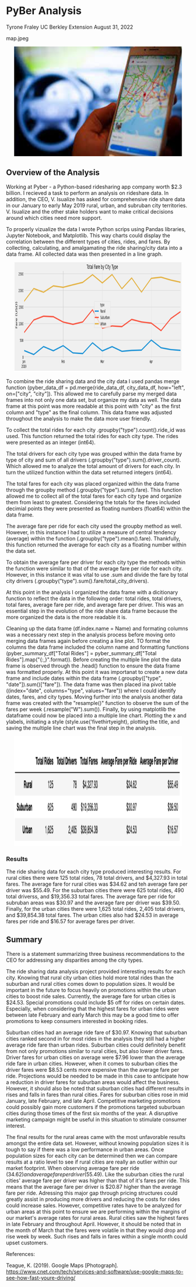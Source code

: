 # PyBer Analysis

Tyrone Fraley
UC Berkley Extension
August 31, 2022

map.jpeg

<p align="center">
  <img width="460" height="300" src="map.jpeg">
</p>

## Overview of the Analysis
Working at Pyber - a Python-based ridesharing app company worth $2.3 billion. I recieved a task to perform an analysis on rideshare data. In addition, the CEO, V. Isualize has asked for comprehensive ride share data in our January to early May 2019 rural, urban, and subruban city territories. V. Isualize and the other stake holders want to make critical decisions around which cities need more support. 

To properly vizualize the data I wrote Python scrips using Pandas libraries, Jupyter Notebook, and Matplotlib. This way charts could display the correlation between the different types of cities, rides, and fares. By collecting, calculating, and amalgamating the ride sharing/city data into a data frame. All collected data was then presented in a line graph. 

<p align="center">
  <img width="460" height="300" src="Screen Shot 2022-09-30 at 4.15.08 PM.png">
</p>

To combine the ride sharing data and the city data I used pandas merge function (pyber_data_df = pd.merge(ride_data_df, city_data_df, how="left", on=["city", "city"]). This allowed me to carefully parse my merged data frames into not only one data set, but organize my data as well. The data frame at this point was more readable at this point with "city" as the first column and "type" as the final column. This data frame was adjusted throughout the analysis to make the data more user friendly. 

To collect the total rides for each city .groupby("type").count().ride_id was used. This function returned the total rides for each city type. The rides were presented as an integer (int64). 

The total drivers for each city type was grouped within the data frame by type of city and sum of all drivers (.groupby("type").sum().driver_count). Which allowed me to analyze the total amount of drivers for each city. In turn the utilized function within the data set returned integers (int64).

The total fares for each city was placed organized within the data frame through the groupby method (.groupby("type").sum().fare). This function allowed me to collect all of the total fares for each city type and organize them from least to greatest. Considering the totals for the fares included decimial points they were presented as floating numbers (float64) within the data frame. 

The average fare per ride for each city used the groupby method as well. However, in this instance I had to utilize a measure of central tendency (average) within the function (.groupby("type").mean().fare). Thankfully, this function returned the average for each city as a floating number within the data set. 

To obtain the average fare per driver for each city type the methods within the function were similar to that of the average fare per ride for each city. However, in this instance it was vital to use .sum and divide the fare by total city drivers (.groupby("type").sum().fare/total_city_drivers).

At this point in the analysis I organized the data frame with a dicitionary function to reflect the data in the following order: total rides, total drivers, total fares, average fare per ride, and average fare per driver. This was an essential step in the evolution of the ride share data frame because the more organized the data is the more readable it is. 

Cleaning up the data frame (df.index.name = Name) and formating columns was a necessary next step in the analysis process before moving onto merging data frames again before creating a line plot. TO format the columns the data frame included the column name and formatting functions (pyber_summary_df["Total Rides"] = pyber_summary_df["Total Rides"].map("{:,}".format)). Before creating the multiple line plot the data frame is observed through the .head() function to ensure the data frame was formatted properly. At this point it was importanat to create a new data frame and include dates within the data frame (.groupby(["type", "date"]).sum()["fare"]). The data frame was then placed ina pivot table ((index="date", columns="type", values="fare")) where I could identify dates, fares, and city types. Moving further into the analysis another data frame was created with the "resample()" function to observe the sum of the fares per week (.resample("W").sum()). Finally, by using matplotlib the dataframe could now be placed into a multiple line chart. Plotting the x and ylabels, initiating a style (style.use('fivethirtyeight), plotting the title, and saving the multiple line chart was the final step in the analysis.

<p align="center">
  <img width="460" height="300" src="Screen Shot 2022-09-30 at 4.14.54 PM.png">
</p>


### Results

The ride sharing data for each city type produced interesting results. For rural cities there were 125 total rides, 78 total drivers, and $4,327.93 in total fares. The average fare for rural cities was $34.62 and teh average fare per driver was $55.49. For the suburban cities there were 625 total rides, 490 total driverss, and $19,356.33 total fares. The average fare per ride for subruban areas was $30.97 and the average fare per driver was $39.50. Finally, for the urban cities there were 1,625 total rides, 2,405 total drivers, and $39,854.38 total fares. The urban cities also had $24.53 in average fares per ride and $16.57 for average fares per driver. 

## Summary

There is a statement summarizing three business recommendations to the CEO for addressing any disparities among the city types.

The ride sharing data analysis project provided interesting results for each city. Knowing that rural city urban cities hold more total rides than the suburban and rural cities comes down to population sizes. It would be important in the future to focus heavily on promotions within the urban cities to boost ride sales. Currently, the average fare for urban cities is $24.53. Special promotions could include $5 off for rides on certain dates. Especially, when considering that the highest fares for urban rides were between late February and early March this may be a good time to offer promotions to keep consumers interested in booking rides. 

Suburban cities had an average ride fare of $30.97. Knowing that suburban cities ranked second in for most rides in the analysis they still had a higher average ride fare than urban rides. Suburban cities could definitely benefit from not only promotions similar to rural cities, but also lower driver fares. Driver fares for urban cities on average were $7.96 lower than the average ride fare in urban cities. However, when it comes to suburban cities the driver fares were $8.53 cents more expensive than the average fare per ride. Projections would be needed to be made in this case to anticipate how a reduction in driver fares for suburban areas would affect the business. However, it should also be noted that suburban cities had different results in rises and falls in fares than rural cities. Fares for suburban cities rose in mid January, late February, and late April. Competitive marketing promotions could possibly gain more customers if the promotions targeted suburbuan cities during those times of the first six months of the year. A disruptive marketing campaign might be useful in this situation to stimulate consumer interest.

The final results for the rural areas came with the most unfavorable results amongst the entire data set. However, without knowing population sizes it is tough to say if there was a low performance in urban areas. Once population sizes for each city can be determined then we can compare results at a ratio level to see if rural cities are really an outlier within our market footprint. When observing average fare per ride ($34.62) and average fare per driver ($55.49). Like the suburban cities the rural cities' average fare per driver was higher than that of it's fares per ride. This means that the average fare per driver is $20.87 higher than the average fare per ride. Adressing this major gap through pricing structures could greatly assist in producing more drivers and reducing the costs for rides could increase sales. However, competitive rates have to be analyzed for urban areas at this point to ensure we are performing within the margins of our market's average rates for rural areas. Rural cities saw the highest fares in late February and throughout April. However, it should be noted that in the month of March that the fares were volatile in that they would drop and rise week by week. Such rises and falls in fares within a single month could upset customers. 

References:

Teague, K. (2019). Google Maps [Photograph]. https://www.cnet.com/tech/services-and-software/use-google-maps-to-see-how-fast-youre-driving/


